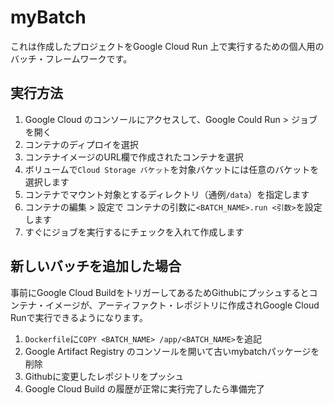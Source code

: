 # myBatch
これは作成したプロジェクトをGoogle Cloud Run 上で実行するための個人用のバッチ・フレームワークです。

## 実行方法
1. Google Cloud のコンソールにアクセスして、Google Could Run > ジョブ を開く
2. コンテナのディプロイを選択
3. コンテナイメージのURL欄で作成されたコンテナを選択
4. ボリュームで`Cloud Storage バケット`を対象バケットには任意のバケットを選択します
5. コンテナでマウント対象とするディレクトリ（通例`/data`）を指定します
6. コンテナの編集 > 設定で コンテナの引数に`<BATCH_NAME>.run <引数>`を設定します
7. すぐにジョブを実行するにチェックを入れて作成します

## 新しいバッチを追加した場合
事前にGoogle Cloud BuildをトリガーしてあるためGithubにプッシュするとコンテナ・イメージが、アーティファクト・レポジトリに作成されGoogle Cloud Runで実行できるようになります。
1. `Dockerfile`に`COPY <BATCH_NAME> /app/<BATCH_NAME>`を追記
2. Google Artifact Registry のコンソールを開いて古いmybatchパッケージを削除
3. Githubに変更したレポジトリをプッシュ
4. Google Cloud Build の履歴が正常に実行完了したら準備完了
